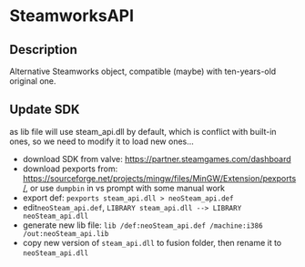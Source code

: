 # SteamworksAPI

## Description

Alternative Steamworks object, compatible (maybe) with ten-years-old original one.

## Update SDK

as lib file will use steam_api.dll by default, which is conflict with built-in ones, so we need to modify it to load new ones...

- download SDK from valve: <https://partner.steamgames.com/dashboard>
- download pexports from: <https://sourceforge.net/projects/mingw/files/MinGW/Extension/pexports/>, or use `dumpbin` in vs prompt with some manual work
- export def: `pexports steam_api.dll > neoSteam_api.def`
- edit`neoSteam_api.def`, `LIBRARY steam_api.dll --> LIBRARY neoSteam_api.dll`
- generate new lib file: `lib /def:neoSteam_api.def /machine:i386 /out:neoSteam_api.lib`
- copy new version of `steam_api.dll` to fusion folder, then rename it to `neoSteam_api.dll`
